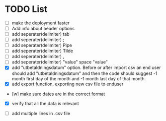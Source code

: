 # TODO List

- [ ] make the deployment faster
- [ ] Add info about header options
- [ ] add seperater(delimiter) tab
- [ ] add seperater(delimiter) ;
- [ ] add seperater(delimiter) Pipe
- [ ] add seperater(delimiter) Tilde
- [ ] add seperater(delimiter) ,
- [ ] add seperater(delimiter) "value" space "value"
- [x] add "utbetaldningsdatum" option. Before or after import csv an end user should add "utbetaldningsdatum" and then the code should suggest -1 month first day of the month and -1 month last day of that month. 
- [x] add export function, exporting new csv file to enduser
- [w] make sure dates are in the correct format
- [x] verify that all the data is relevant
- [ ] add multiple lines in .csv file








